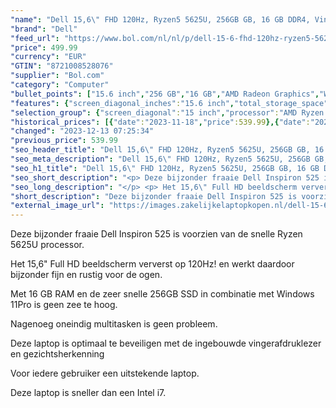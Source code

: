 ```yaml
---
"name": "Dell 15,6\" FHD 120Hz, Ryzen5 5625U, 256GB GB, 16 GB DDR4, Vingerafdruklezer, Gezichtsherkenning, Windows 11 Pro, 2 jaar garantie"
"brand": "Dell"
"feed_url": "https://www.bol.com/nl/nl/p/dell-15-6-fhd-120hz-ryzen5-5625u-256gb-gb-16-gb-ddr4-vingerafdruklezer-gezichtsherkenning-windows-11-pro-2-jaar-garantie/9300000165898062"
"price": 499.99
"currency": "EUR"
"GTIN": "8721008528076"
"supplier": "Bol.com"
"category": "Computer"
"bullet_points": ["15.6 inch","256 GB","16 GB","AMD Radeon Graphics","Windows"]
"features": {"screen_diagonal_inches":"15.6 inch","total_storage_space":"256 GB","memory_size":"16 GB","graphics_card":"AMD Radeon Graphics","operating_system":"Windows"}
"selection_group": {"screen_diagonal":"15 inch","processor":"AMD Ryzen 5","changed_price_past_3_days":true}
"historical_prices": [{"date":"2023-11-18","price":539.99},{"date":"2023-12-13","price":499.99}]
"changed": "2023-12-13 07:25:34"
"previous_price": 539.99
"seo_header_title": "Dell 15,6\" FHD 120Hz, Ryzen5 5625U, 256GB GB, 16 GB DDR4, Vingerafdruklezer, Gezichtsherkenning, Windows 11 Pro, 2 jaar garantie"
"seo_meta_description": "Dell 15,6\" FHD 120Hz, Ryzen5 5625U, 256GB GB, 16 GB DDR4, Vingerafdruklezer, Gezichtsherkenning, Windows 11 Pro, 2 jaar garantie"
"seo_h1_title": "Dell 15,6\" FHD 120Hz, Ryzen5 5625U, 256GB GB, 16 GB DDR4, Vingerafdruklezer, Gezichtsherkenning, Windows 11 Pro, 2 jaar garantie"
"seo_short_description": "<p> Deze bijzonder fraaie Dell Inspiron 525 is voorzien van de snelle Ryzen 5625U processor."
"seo_long_description": "</p> <p> Het 15,6\" Full HD beeldscherm ververst op 120Hz! en werkt daardoor bijzonder fijn en rustig voor de ogen. </p> <p> Met 16 GB RAM en de zeer snelle 256GB SSD in combinatie met Windows 11Pro is geen zee te hoog. </p> <p> Nagenoeg oneindig multitasken is geen probleem. </p> <p> Deze laptop is optimaal te beveiligen met de ingebouwde vingerafdruklezer en gezichtsherkenning </p> <p> Voor iedere gebruiker een uitstekende laptop. </p> <p> Deze laptop is sneller dan een Intel i7. </p>"
"short_description": "Deze bijzonder fraaie Dell Inspiron 525 is voorzien van de snelle Ryzen 5625U processor. Het 15,6\" Full HD beeldscherm ververst op 120Hz! en werkt daardoor bijzonder fijn en rustig voor de ogen. Met 16 GB RAM en de zeer snelle 256GB SSD in combinatie met Windows 11Pro is geen zee te hoog. Nagenoeg oneindig multitasken is geen probleem. Deze laptop is optimaal te beveiligen met de ingebouwde vingerafdruklezer en gezichtsherkenning Voor iedere gebruiker een uitstekende laptop. Deze laptop is sneller dan een Intel i7."
"external_image_url": "https://images.zakelijkelaptopkopen.nl/dell-15-6-fhd-120hz-ryzen5-5625u-256gb-gb-16-gb-ddr4-vingerafdruklezer-gezichtsherkenning-windows-11-pro-2-jaar-garantie.webp"
---
```


<p> Deze bijzonder fraaie Dell Inspiron 525 is voorzien van de snelle Ryzen 5625U processor. </p> <p> Het 15,6" Full HD beeldscherm ververst op 120Hz! en werkt daardoor bijzonder fijn en rustig voor de ogen. </p> <p> Met 16 GB RAM en de zeer snelle 256GB SSD in combinatie met Windows 11Pro is geen zee te hoog. </p> <p> Nagenoeg oneindig multitasken is geen probleem. </p> <p> Deze laptop is optimaal te beveiligen met de ingebouwde vingerafdruklezer en gezichtsherkenning </p> <p> Voor iedere gebruiker een uitstekende laptop. </p> <p> Deze laptop is sneller dan een Intel i7. </p>